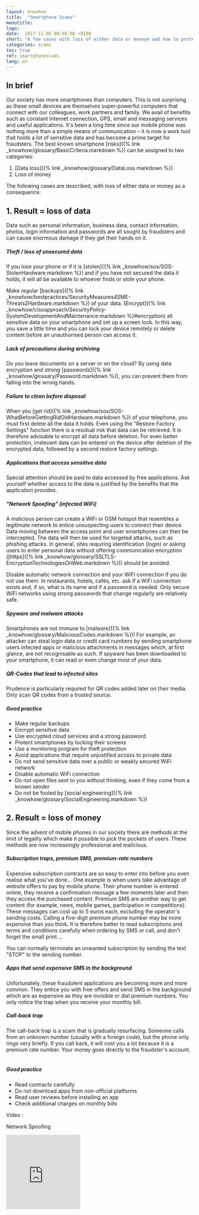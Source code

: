 ```yaml
---
layout: knowhow
title:  "Smartphone Scams"
menutitle:  
logo:
date:  2017-11-06 00:00:00 +0100
short: "A few cases with loss of either data or moneym and how to protect ourselves"
categories: scams
toc: true
ref: smartphonescams
lang: en
---
```

## In brief
Our society has more smartphones than computers. This is not surprising as these small devices are themselves super-powerful computers that connect with our colleagues, work partners and family.
We avail of benefits such as constant Internet connection, GPS, email and messaging services and useful applications. It's been a long time since our mobile phone was nothing more than a simple means of communication – it is now a work tool that holds a lot of sensitive data and has become a prime target for fraudsters.
The best known smartphone [risks]({% link _knowhow/glossary/BasicCriteria.markdown %}) can be assigned to two categories:

1. [Data loss]({% link _knowhow/glossary/DataLoss.markdown %})
2. Loss of money

The following cases are described, with loss of either data or money as a consequence.

## 1. Result = loss of data
Data such as personal information, business data, contact information, photos, login information and passwords are all sought by fraudsters and can cause enormous damage if they get their hands on it.

##### Theft / loss of unsecured data
If you lose your phone or if it is [stolen]({% link _knowhow/sos/SOS-StolenHardware.markdown %}) and if you have not secured the data it holds, it will all be available to whoever finds or stole your phone.

Make regular [backups]({% link _knowhow/bestpractices/SecurityMeasures4SME-Threats2Hardware.markdown %}) of your data. [Encrypt]({% link _knowhow/cisoapproach/SecurityPolicy-SystemDevelopmentAndMaintenance.markdown %}#encryption) all sensitive data on your smartphone and set up a screen lock. In this way, you save a little time and you can lock your device remotely or delete content before an unauthorised person can access it.

##### Lack of precautions during archiving
Do you leave documents on a server or on the cloud? By using data encryption and strong [passwords]({% link _knowhow/glossary/Password.markdown %}), you can prevent them from falling into the wrong hands.

##### Failure to clean before disposal
When you [get rid]({% link _knowhow/sos/SOS-WhatBeforeGettingRidOldHardware.markdown %})  of your telephone, you must first delete all the data it holds. Even using the "Restore Factory Settings" function there is a residual risk that data can be retrieved. It is therefore advisable to encrypt all data before deletion. For even better protection, irrelevant data can be entered on the device after deletion of the encrypted data, followed by a second restore factory settings.

##### Applications that access sensitive data
Special attention should be paid to data accessed by free applications. Ask yourself whether access to the data is justified by the benefits that the application provides.

##### "Network Spoofing" (infected WiFi)
A malicious person can create a WiFi or GSM hotspot that resembles a legitimate network to entice unsuspecting users to connect their device. Data moving between the access point and user smartphones can then be intercepted. The data will then be used for targeted attacks, such as phishing attacks. In general, sites requiring identification (login) or asking users to enter personal data without offering communication encryption ([https]({% link _knowhow/glossary/SSLTLS-EncryptionTechnologiesOnWeb.markdown %})) should be avoided.

Disable automatic network connection and your WiFi connection if you do not use them. In restaurants, hotels, cafés, etc. ask if a WiFi connection exists and, if so, what is its name and if a password is needed. Only secure WiFi networks using strong passwords that change regularly are relatively safe.

##### Spyware and malware attacks
Smartphones are not immune to [malware]({% link _knowhow/glossary/MaliciousCodes.markdown %})! For example, an attacker can steal login data or credit card numbers by sending smartphone users infected apps or malicious attachments in messages which, at first glance, are not recognisable as such. If spyware has been downloaded to your smartphone, it can read or even change most of your data.

##### QR-Codes that lead to infected sites
Prudence is particularly required for QR codes added later on their media. Only scan QR codes from a trusted source.

##### Good practice
* Make regular backups
* Encrypt sensitive data
* Use encrypted cloud services and a strong password
* Protect smartphones by locking their screens
* Use a monitoring program for theft protection
* Avoid applications that require unjustified access to private data
* Do not send sensitive data over a public or weakly secured WiFi network
* Disable automatic WiFi connection
* Do not open files sent to you without thinking, even if they come from a known sender
* Do not be fooled by [social engineering]({% link _knowhow/glossary/SocialEngineering.markdown %})

## 2. Result = loss of money
Since the advent of mobile phones in our society there are methods at the limit of legality which make it possible to pick the pockets of users. These methods are now increasingly professional and malicious.

##### Subscription traps, premium SMS, premium-rate numbers
Expensive subscription contracts are so easy to enter into before you even realise what you've done... One example is when users take advantage of website offers to pay by mobile phone. Their phone number is entered online, they receive a confirmation message a few moments later and then they access the purchased content. Premium SMS are another way to get content (for example, news, mobile games, participation in competitions). These messages can cost up to 5 euros each, excluding the operator's sending costs. Calling a five-digit premium phone number may be more expensive than you think. It is therefore better to read subscriptions and terms and conditions carefully when ordering by SMS or call, and don't forget the small print ...

You can normally terminate an unwanted subscription by sending the text "STOP" to the sending number.

##### Apps that send expensive SMS in the background
Unfortunately, these fraudulent applications are becoming more and more common. They entice you with free offers and send SMS in the background which are as expensive as they are invisible or dial premium numbers. You only notice the trap when you receive your monthly bill.

##### Call-back trap
The call-back trap is a scam that is gradually resurfacing. Someone calls from an unknown number (usually with a foreign code), but the phone only rings very briefly. If you call back, it will cost you a lot because it is a premium rate number. Your money goes directly to the fraudster's account.
 
##### Good practice
* Read contracts carefully
* Do not download apps from non-official platforms
* Read user reviews before installing an app  
* Check additional charges on monthly bills

Video :

Network Spoofing
<iframe  scrolling="no" src="https://www.youtube.com/embed/GBUiBEv-cM0?list=UUIaFqVXykNrg0FA6vFjrEvA?rel=0" title="YouTube video player" frameborder="0" height="200" width="200"></iframe>
